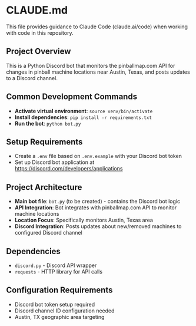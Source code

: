 # CLAUDE.md

This file provides guidance to Claude Code (claude.ai/code) when working with code in this repository.

## Project Overview
This is a Python Discord bot that monitors the pinballmap.com API for changes in pinball machine locations near Austin, Texas, and posts updates to a Discord channel.

## Common Development Commands
- **Activate virtual environment**: `source venv/bin/activate`
- **Install dependencies**: `pip install -r requirements.txt`
- **Run the bot**: `python bot.py`

## Setup Requirements
- Create a `.env` file based on `.env.example` with your Discord bot token
- Set up Discord bot application at https://discord.com/developers/applications

## Project Architecture
- **Main bot file**: `bot.py` (to be created) - contains the Discord bot logic
- **API Integration**: Bot integrates with pinballmap.com API to monitor machine locations
- **Location Focus**: Specifically monitors Austin, Texas area
- **Discord Integration**: Posts updates about new/removed machines to configured Discord channel

## Dependencies
- `discord.py` - Discord API wrapper
- `requests` - HTTP library for API calls

## Configuration Requirements
- Discord bot token setup required
- Discord channel ID configuration needed
- Austin, TX geographic area targeting